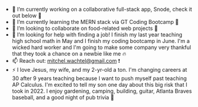 - 🔭 I’m currently working on a collaborative full-stack app, Snode, check it out below :eyes:
- 🌱 I’m currently learning the MERN stack via GT Coding Bootcamp :floppy_disk:
- 👯 I’m looking to collaborate on food-related web projects :pizza:
- 🤔 I’m looking for help with finding a job! I finish my last year teaching high school math in May and I finish my coding bootcamp in June. I'm a wicked hard worker and I'm going to make some company very thankful that they took a chance on a newbie like me :fire:
- 📫 Reach out: mitchel.wachtel@gmail.com :exclamation:
- ⚡ I love Jesus, my wife, and my 2-yr-old a ton. I'm changing careers at 30 after 9 years teaching because I want to push myself past teaching AP Calculus. I'm excited to tell my son one day about this big risk that I took in 2022. I enjoy gardening, camping, building, guitar, Atlanta Braves baseball, and a good night of pub trivia :beers:

